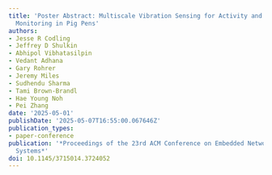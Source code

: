 ```yaml
---
title: 'Poster Abstract: Multiscale Vibration Sensing for Activity and Vital Signs
  Monitoring in Pig Pens'
authors:
- Jesse R Codling
- Jeffrey D Shulkin
- Abhipol Vibhatasilpin
- Vedant Adhana
- Gary Rohrer
- Jeremy Miles
- Sudhendu Sharma
- Tami Brown-Brandl
- Hae Young Noh
- Pei Zhang
date: '2025-05-01'
publishDate: '2025-05-07T16:55:00.067646Z'
publication_types:
- paper-conference
publication: '*Proceedings of the 23rd ACM Conference on Embedded Networked Sensor
  Systems*'
doi: 10.1145/3715014.3724052
---
```

